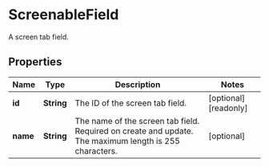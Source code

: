 

# ScreenableField

A screen tab field.

## Properties

Name | Type | Description | Notes
------------ | ------------- | ------------- | -------------
**id** | **String** | The ID of the screen tab field. |  [optional] [readonly]
**name** | **String** | The name of the screen tab field. Required on create and update. The maximum length is 255 characters. |  [optional]



